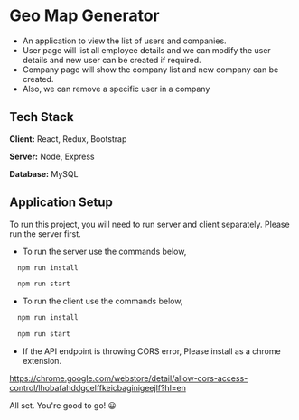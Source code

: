 
# Geo Map Generator

* An application to view the list of users and companies.
* User page will list all employee details and we can modify the user details and new user can be created if required.
* Company page will show the company list and new company can be created.
* Also, we can remove a specific user in a company





## Tech Stack

**Client:** React, Redux, Bootstrap

**Server:** Node, Express

**Database:** MySQL


## Application Setup

To run this project, you will need to run server and client separately. Please run the server first.

* To run the server use the commands below,
```bash
  npm run install
```
```bash
  npm run start
```
* To run the client use the commands below,
```bash
  npm run install
```
```bash
  npm run start
```
* If the API endpoint is throwing CORS error, Please install as a chrome extension.

https://chrome.google.com/webstore/detail/allow-cors-access-control/lhobafahddgcelffkeicbaginigeejlf?hl=en


All set. You're good to go! 😀

